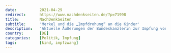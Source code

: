 ```yaml
---
date:          2021-04-29
redirect:      https://www.nachdenkseiten.de/?p=71998
title:         NachDenkSeiten
subtitle:      'Merkel und die „Impfdrohung“ an die Kinder'
description:   'Aktuelle Äußerungen der Bundeskanzlerin zur Impfung von Kindern könnten viele Eltern verstören. Zudem könnte dadurch indirekt eine Verlängerung des aktuellen, rechtlich fragwürdigen Zustands angestrebt und verteidigt werden. Von Tobias Riegel.'
country:       [DE]
categories:    [Politik, Impfung]
tags:          [kind, impfzwang]
---
```

